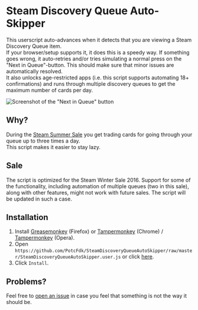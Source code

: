 # Steam Discovery Queue Auto-Skipper
This userscript auto-advances when it detects that you are viewing a Steam Discovery Queue item.  
If your browser/setup supports it, it does this is a speedy way. If something goes wrong, it auto-retries and/or tries simulating a normal press on the "Next in Queue"-button. This should make sure that minor issues are automatically resolved.  
It also unlocks age-restricted apps (i.e. this script supports automating 18+ confirmations) and runs through multiple discovery queues to get the maximum number of cards per day.  

![Screenshot of the "Next in Queue" button](https://i.imgur.com/NuCCY8D.png)

## Why?
During the [Steam Summer Sale](http://steamcommunity.com/my/stickers/) you get trading cards for going through your queue up to three times a day.  
This script makes it easier to stay lazy.

## Sale
The script is optimized for the Steam Winter Sale 2016. Support for some of the functionality, including automation of multiple queues (two in this sale), along with other features, might not work with future sales. The script will be updated in such a case.

## Installation
1. Install [Greasemonkey](https://addons.mozilla.org/en-us/firefox/addon/greasemonkey/) (Firefox) or [Tampermonkey](https://chrome.google.com/webstore/detail/tampermonkey/dhdgffkkebhmkfjojejmpbldmpobfkfo) (Chrome) / [Tampermonkey](https://addons.opera.com/en/extensions/details/tampermonkey-beta/) (Opera).
2. Open `https://github.com/PotcFdk/SteamDiscoveryQueueAutoSkipper/raw/master/SteamDiscoveryQueueAutoSkipper.user.js` or click [here](https://github.com/PotcFdk/SteamDiscoveryQueueAutoSkipper/raw/master/SteamDiscoveryQueueAutoSkipper.user.js).
3. Click `Install`.  

## Problems?
Feel free to [open an issue](https://github.com/PotcFdk/SteamDiscoveryQueueAutoSkipper/issues) in case you feel that something is not the way it should be.
